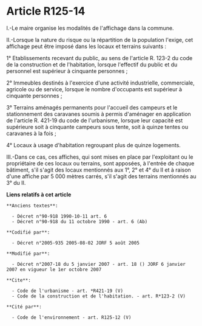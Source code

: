 # Article R125-14

I.-Le maire organise les modalités de l'affichage dans la commune. 

II.-Lorsque la nature du risque ou la répartition de la population l'exige, cet affichage peut être imposé dans les locaux et
terrains suivants : 

1° Etablissements recevant du public, au sens de l'article R. 123-2 du code de la construction et de l'habitation, lorsque
l'effectif du public et du personnel est supérieur à cinquante personnes ; 

2° Immeubles destinés à l'exercice d'une activité industrielle, commerciale, agricole ou de service, lorsque le nombre
d'occupants est supérieur à cinquante personnes ; 

3° Terrains aménagés permanents pour l'accueil des campeurs et le stationnement des caravanes soumis à permis d'aménager en
application de l'article R. 421-19 du code de l'urbanisme, lorsque leur capacité est supérieure soit à cinquante campeurs
sous tente, soit à quinze tentes ou caravanes à la fois ; 

4° Locaux à usage d'habitation regroupant plus de quinze logements. 

III.-Dans ce cas, ces affiches, qui sont mises en place par l'exploitant ou le propriétaire de ces locaux ou terrains, sont
apposées, à l'entrée de chaque bâtiment, s'il s'agit des locaux mentionnés aux 1°, 2° et 4° du II et à raison d'une affiche
par 5 000 mètres carrés, s'il s'agit des terrains mentionnés au 3° du II.

**Liens relatifs à cet article**

	**Anciens textes**:

	  - Décret n°90-918 1990-10-11 art. 6
	  - Décret n°90-918 du 11 octobre 1990 - art. 6 (Ab)

	**Codifié par**:

	  - Décret n°2005-935 2005-08-02 JORF 5 août 2005

	**Modifié par**:

	  - Décret n°2007-18 du 5 janvier 2007 - art. 18 () JORF 6 janvier 2007 en vigueur le 1er octobre 2007

	**Cite**:

	  - Code de l'urbanisme - art. *R421-19 (V)
	  - Code de la construction et de l'habitation. - art. R*123-2 (V)

	**Cité par**:

	  - Code de l'environnement - art. R125-12 (V)
